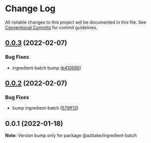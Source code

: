 # Change Log

All notable changes to this project will be documented in this file.
See [Conventional Commits](https://conventionalcommits.org) for commit guidelines.

## [0.0.3](https://github.com/HomecareHomebase/azure-bake/compare/@azbake/ingredient-batch@0.0.2...@azbake/ingredient-batch@0.0.3) (2022-02-07)


### Bug Fixes

* ingredient-batch bump ([b410566](https://github.com/HomecareHomebase/azure-bake/commit/b4105668bb424f86e5f88bd37cce06dcdddb3c79))





## [0.0.2](https://github.com/HomecareHomebase/azure-bake/compare/@azbake/ingredient-batch@0.0.1...@azbake/ingredient-batch@0.0.2) (2022-02-07)


### Bug Fixes

* bump ingredient-batch ([579ff12](https://github.com/HomecareHomebase/azure-bake/commit/579ff127e5bed7863d7d66c6ec4a7fb677970fb7))





## 0.0.1 (2022-01-18)

**Note:** Version bump only for package @azbake/ingredient-batch
